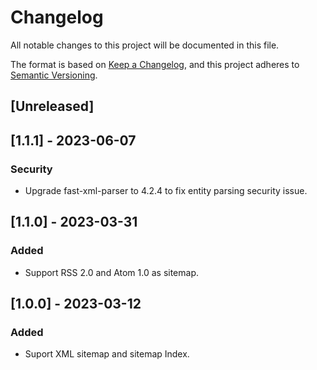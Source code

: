 # Changelog

All notable changes to this project will be documented in this file.

The format is based on [Keep a Changelog](https://keepachangelog.com/en/1.0.0/),
and this project adheres to [Semantic Versioning](https://semver.org/spec/v2.0.0.html).

## [Unreleased]

## [1.1.1] - 2023-06-07

### Security

- Upgrade fast-xml-parser to 4.2.4 to fix entity parsing security issue.

## [1.1.0] - 2023-03-31

### Added

- Support RSS 2.0 and Atom 1.0 as sitemap.

## [1.0.0] - 2023-03-12

### Added

- Suport XML sitemap and sitemap Index.